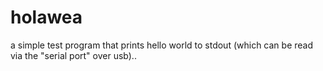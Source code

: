 
# holawea

a simple test program that prints hello world to stdout (which can be read via the "serial port" over usb)..
